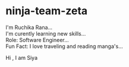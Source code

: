 # ninja-team-zeta <br>
I'm Ruchika Rana...<br>
I'm curently learning new skills...<br>
Role: Software Engineer...<br>
Fun Fact: I love traveling and reading manga's...<br>


Hi , I am Siya